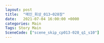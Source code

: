 ```yaml
---
layout: post
title:  "메인_회상_013~028장"
date:   2021-07-04 16:00:00 +0000
categories: Main
Tags: Story Main
SceneCode: ["scene_skip_cp013-028_q1_s10"]
---
```


